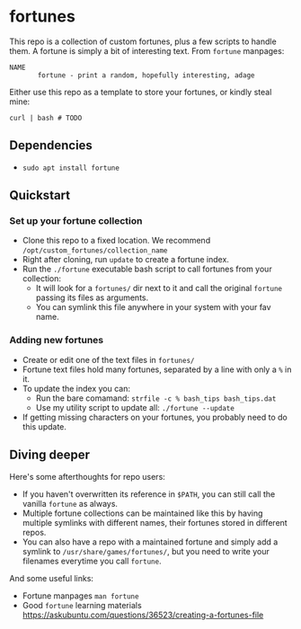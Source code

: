 # fortunes

This repo is a collection of custom fortunes, plus a few scripts to handle them. A fortune is simply a bit of interesting text. From `fortune` manpages:
```
NAME
       fortune - print a random, hopefully interesting, adage
```

Either use this repo as a template to store your fortunes, or kindly steal mine:
```
curl | bash # TODO
```

## Dependencies

- `sudo apt install fortune`


## Quickstart


### Set up your fortune collection

- Clone this repo to a fixed location. We recommend `/opt/custom_fortunes/collection_name`
- Right after cloning, run `update` to create a fortune index.
- Run the `./fortune` executable bash script to call fortunes from your collection:
    - It will look for a `fortunes/` dir next to it and call the original `fortune` passing its files as arguments.
    - You can symlink this file anywhere in your system with your fav name.


### Adding new fortunes

- Create or edit one of the text files in `fortunes/`
- Fortune text files hold many fortunes, separated by a line with only a `%` in it.
- To update the index you can:
    - Run the bare comamand: `strfile -c % bash_tips bash_tips.dat`
    - Use my utility script to update all: `./fortune --update`
- If getting missing characters on your fortunes, you probably need to do this update.



## Diving deeper

Here's some afterthoughts for repo users:

- If you haven't overwritten its reference in `$PATH`, you can still call the vanilla `fortune` as always. 
- Multiple fortune collections can be maintained like this by having multiple symlinks with different names, their fortunes stored in different repos.
- You can also have a repo with a maintained fortune and simply add a symlink to `/usr/share/games/fortunes/`, but you need to write your filenames everytime you call `fortune`.

And some useful links:

- Fortune manpages `man fortune`
- Good `fortune` learning materials https://askubuntu.com/questions/36523/creating-a-fortunes-file

